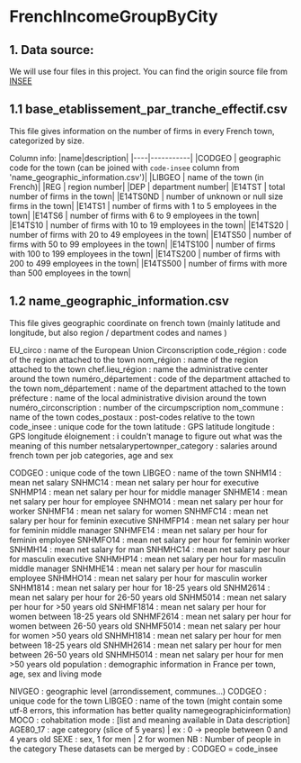 # FrenchIncomeGroupByCity

## 1. Data source:

We will use four files in this project. You can find the origin source file from [INSEE](https://www.insee.fr/fr/statistiques/1893274)

## 1.1 base_etablissement_par_tranche_effectif.csv

This file gives information on the number of firms in every French town, categorized by size.

Column info:
|name|description|
|----|-----------|
|CODGEO | geographic code for the town (can be joined with `code-insee` column from 'name_geographic_information.csv')|
|LIBGEO | name of the town (in French)|
|REG | region number|
|DEP | department number|
|E14TST | total number of firms in the town|
|E14TS0ND | number of unknown or null size firms in the town|
|E14TS1 | number of firms with 1 to 5 employees in the town|
|E14TS6 | number of firms with 6 to 9 employees in the town|
|E14TS10 | number of firms with 10 to 19 employees in the town|
|E14TS20 | number of firms with 20 to 49 employees in the town|
|E14TS50 | number of firms with 50 to 99 employees in the town|
|E14TS100 | number of firms with 100 to 199 employees in the town|
|E14TS200 | number of firms with 200 to 499 employees in the town|
|E14TS500 | number of firms with more than 500 employees in the town|

## 1.2 name_geographic_information.csv 

This file gives geographic coordinate on french town (mainly latitude and longitude, but also region / department codes and names )

EU_circo : name of the European Union Circonscription
code_région : code of the region attached to the town
nom_région : name of the region attached to the town
chef.lieu_région : name the administrative center around the town
numéro_département : code of the department attached to the town
nom_département : name of the department attached to the town
préfecture : name of the local administrative division around the town
numéro_circonscription : number of the circumpscription
nom_commune : name of the town
codes_postaux : post-codes relative to the town
code_insee : unique code for the town
latitude : GPS latitude
longitude : GPS longitude
éloignement : i couldn't manage to figure out what was the meaning of this number
netsalarypertownper_category : salaries around french town per job categories, age and sex

CODGEO : unique code of the town
LIBGEO : name of the town
SNHM14 : mean net salary
SNHMC14 : mean net salary per hour for executive
SNHMP14 : mean net salary per hour for middle manager
SNHME14 : mean net salary per hour for employee
SNHMO14 : mean net salary per hour for worker
SNHMF14 : mean net salary for women
SNHMFC14 : mean net salary per hour for feminin executive
SNHMFP14 : mean net salary per hour for feminin middle manager
SNHMFE14 : mean net salary per hour for feminin employee
SNHMFO14 : mean net salary per hour for feminin worker
SNHMH14 : mean net salary for man
SNHMHC14 : mean net salary per hour for masculin executive
SNHMHP14 : mean net salary per hour for masculin middle manager
SNHMHE14 : mean net salary per hour for masculin employee
SNHMHO14 : mean net salary per hour for masculin worker
SNHM1814 : mean net salary per hour for 18-25 years old
SNHM2614 : mean net salary per hour for 26-50 years old
SNHM5014 : mean net salary per hour for >50 years old
SNHMF1814 : mean net salary per hour for women between 18-25 years old
SNHMF2614 : mean net salary per hour for women between 26-50 years old
SNHMF5014 : mean net salary per hour for women >50 years old
SNHMH1814 : mean net salary per hour for men between 18-25 years old
SNHMH2614 : mean net salary per hour for men between 26-50 years old
SNHMH5014 : mean net salary per hour for men >50 years old
population : demographic information in France per town, age, sex and living mode

NIVGEO : geographic level (arrondissement, communes…)
CODGEO : unique code for the town
LIBGEO : name of the town (might contain some utf-8 errors, this information has better quality namegeographicinformation)
MOCO : cohabitation mode : [list and meaning available in Data description]
AGE80_17 : age category (slice of 5 years) | ex : 0 -> people between 0 and 4 years old
SEXE : sex, 1 for men | 2 for women
NB : Number of people in the category
These datasets can be merged by : CODGEO = code_insee